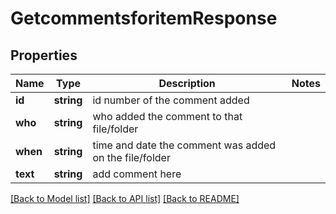 # GetcommentsforitemResponse

## Properties
Name | Type | Description | Notes
------------ | ------------- | ------------- | -------------
**id** | **string** | id number of the comment added | 
**who** | **string** | who added the comment to that file/folder | 
**when** | **string** | time and date the comment was added on the file/folder | 
**text** | **string** | add comment here | 

[[Back to Model list]](../README.md#documentation-for-models) [[Back to API list]](../README.md#documentation-for-api-endpoints) [[Back to README]](../README.md)


